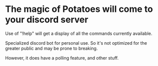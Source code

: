 # The magic of Potatoes will come to your discord server
Use of "!help" will get a display of all the commands currently available.

Specialized discord bot for personal use. So it's not optimized for the greater public and may be prone to breaking.

However, it does have a polling feature, and other stuff. 
